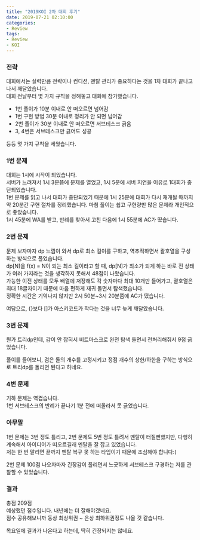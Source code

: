 ```yaml
---
title: "2019KOI 2차 대회 후기"
date: 2019-07-21 02:10:00
categories:
- Review
tags:
- Review
- KOI
---
```


### 전략
대회에서는 실력만큼 전략이나 컨디션, 멘탈 관리가 중요하다는 것을 1차 대회가 끝나고 나서 깨달았습니다.<br>
대회 전날부터 몇 가지 규칙을 정해놓고 대회에 참가했습니다.

* 1번 풀이가 10분 이내로 안 떠오르면 넘어감
* 1번 구현 방법 30분 이내로 정리가 안 되면 넘어감
* 2번 풀이가 30분 이내로 안 떠오르면 서브테스크 긁음
* 3, 4번은 서브테스크만 긁어도 성공

등등 몇 가지 규칙을 세웠습니다.

### 1번 문제
대회는 1시에 시작이 되었습니다.<br>
서버가 느려져서 1시 3분쯤에 문제를 열었고, 1시 5분에 서버 지연을 이유로 1대회가 중단되었습니다.<br>
1번 문제를 읽고 나서 대회가 중단되었기 때문에 1시 25분에 대회가 다시 재개될 때까지 약 20분간 구현 절차를 정리했습니다. 마침 풀이는 쉽고 구현량만 많은 문제라 개인적으로 좋았습니다.<br>
1시 45분에 WA를 받고, 반례를 찾아서 고친 다음에 1시 55분에 AC가 떴습니다.

### 2번 문제
문제 보자마자 dp 느낌이 와서 dp로 최소 길이를 구하고, 역추적하면서 괄호열을 구성하는 방식으로 풀었습니다.<br>
dp[N]을 f(x) = N이 되는 최소 길이라고 할 때, dp[N]가 최소가 되게 하는 바로 전 상태가 여러 가지라는 것을 생각하지 못해서 48점이 나왔습니다.<Br>
가능한 이전 상태를 모두 배열에 저장해도 각 숫자마다 최대 10개만 들어가고, 괄호열은 최대 18글자이기 때문에 마음 편하게 재귀 돌면서 탐색했습니다.<br>
정확한 시간은 기억나지 않지만  2시 50분~3시 20분쯤에 AC가 떴습니다.

여담으로, {}보다 []가 아스키코드가 작다는 것을 너무 늦게 깨달았습니다.

### 3번 문제
뭔가 트리dp인데, 감이 안 잡혀서 비트마스크로 완전 탐색 돌면서 전처리해줘서 9점 긁었습니다.

풀이를 들어보니, 검은 돌의 개수를 고정시키고 정점 개수의 상한/하한을 구하는 방식으로 트리dp를 돌리면 된다고 하네요.

### 4번 문제
기하 문제는 역겹습니다.<br>
1번 서브테스크의 반례가 끝나기 1분 전에 떠올라서 못 긁었습니다.

### 아무말
1번 문제는 3번 정도 틀리고, 2번 문제도 5번 정도 틀려서 멘탈이 터질뻔했지만, 다행히 계속해서 아이디어가 떠오르길래 멘탈을 잘 잡고 있었습니다.<br>
저는 한 번 말리면 끝까지 멘탈 복구 못 하는 타입이기 때문에 조심해야 합니다:(

2번 문제 100점 나오자마자 긴장감이 풀리면서 느긋하게 서브테스크 구경하는 저를 관찰할 수 있었습니다.

### 결과
총점 209점<br>
예상했던 점수입니다. 내년에는 더 잘해야겠네요.<br>
점수 공유해보니까 동상 최상위권 ~ 은상 최하위권정도 나올 것 같습니다.

목요일에 결과가 나온다고 하는데, 딱히 긴장되지는 않네요.<br>
